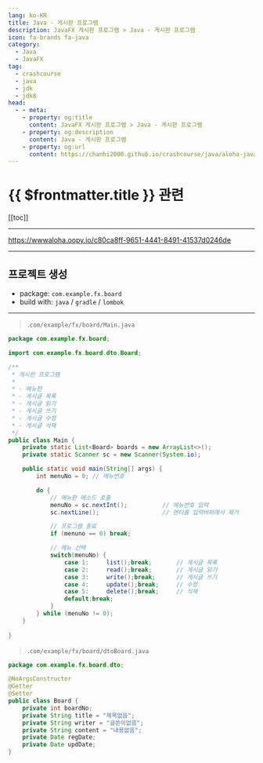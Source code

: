 ```yaml
---
lang: ko-KR
title: Java - 게시판 프로그램
description: JavaFX 게시판 프로그램 > Java - 게시판 프로그램
icon: fa-brands fa-java
category: 
  - Java
  - JavaFX
tag: 
  - crashcourse
  - java
  - jdk
  - jdk8
head:
  - - meta:
    - property: og:title
      content: JavaFX 게시판 프로그램 > Java - 게시판 프로그램
    - property: og:description
      content: Java - 게시판 프로그램
    - property: og:url
      content: https://chanhi2000.github.io/crashcourse/java/aloha-javafx/01.html
---
```


# {{ $frontmatter.title }} 관련

[[toc]]

---

<SiteInfo
  name="Java - 게시판 프로그램"
  desc=""
  url="https://wwwaloha.oopy.io/95804bb0-cc03-4c67-8d89-aa062fab37ac"
  logo="https://oopy.lazyrockets.com/api/rest/cdn/image/5825f11f-5fe8-4e99-a090-dd03135b0310.png?d=16"
  preview="https://oopy.lazyrockets.com/api/v2/notion/image?src=https%3A%2F%2Fprod-files-secure.s3.us-west-2.amazonaws.com%2Fc20b1d05-cb56-42ba-8be5-eff501f44933%2F6642408e-2f5f-4506-91c9-c6d87e419452%2FJava_%25EA%25B2%258C%25EC%258B%259C%25ED%258C%2590.jpg&blockId=f8a7d7a6-f263-45dc-9821-a5f4e3038199" />
  
<VidStack src="youtube/g5b97eL7tEM" />

https://wwwaloha.oopy.io/c80ca8ff-9651-4441-8491-41537d0246de

---

## 프로젝트 생성

- package: `com.example.fx.board`
- build with: `java` / `gradle` / `lombok`

---

> .<FontIcon icon="fas fa-folder-open"/>`com/example/fx/board/`<FontIcon icon="fa-brands fa-java"/>`Main.java`

```java
package com.example.fx.board;

import com.example.fx.board.dto.Board;

/**
 * 게시판 프로그램
 * 
 * - 메뉴판
 * - 게시글 목록
 * - 게시글 읽기
 * - 게시글 쓰기
 * - 게시글 수정
 * - 게시글 삭제
 */
public class Main {
    private static List<Board> boards = new ArrayList<>();
    private static Scanner sc = new Scanner(System.io);

    public static void main(String[] args) {
        int menuNo = 0; // 메뉴번호

        do {
            // 메뉴판 메소드 호출
            menuNo = sc.nextInt();          // 메뉴번호 입력
            sc.nextLine();                  // 엔터를 입력버퍼에서 제거

            // 프로그램 종료
            if (menuno == 0) break;

            // 메뉴 선택
            switch(menuNo) {
                case 1:     list();break;       // 게시글 목록
                case 2:     read();break;       // 게시글 읽기
                case 3:     write();break;      // 게시글 쓰기
                case 4:     update();break;     // 수정
                case 5:     delete();break;     // 삭제
                default:break;
            }
        } while (menuNo != 0);
    }
    
}
```

> .<FontIcon icon="fas fa-folder-open"/>`com/example/fx/board/dto`<FontIcon icon="fa-brands fa-java"/>`Board.java`

```java
package com.example.fx.board.dto;

@NoArgsConstructor
@Getter
@Setter
public class Board {
    private int boardNo;
    private String title = "제목없음";
    private String writer = "글쓴이없음";
    private String content = "내용없음";
    private Date regDate;
    private Date updDate;
}
```
